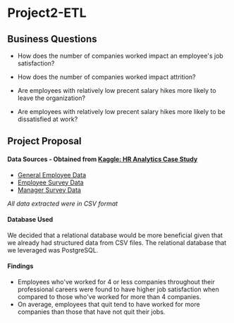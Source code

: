 # Project2-ETL

## Business Questions

- How does the number of companies worked impact an employee's job satisfaction?

- How does the number of companies worked impact attrition?

- Are employees with relatively low precent salary hikes more likely to leave the organization?

- Are employees with relatively low precent salary hikes more likely to be dissatisfied at work?

	
## Project Proposal

#### Data Sources - Obtained from [Kaggle: HR Analytics Case Study](https://www.kaggle.com/datasets/vjchoudhary7/hr-analytics-case-study)
- [General Employee Data](https://www.kaggle.com/datasets/vjchoudhary7/hr-analytics-case-study?select=general_data.csv)
- [Employee Survey Data](https://www.kaggle.com/datasets/vjchoudhary7/hr-analytics-case-study?select=employee_survey_data.csv)
- [Manager Survey Data](https://www.kaggle.com/datasets/vjchoudhary7/hr-analytics-case-study?select=manager_survey_data.csv)

*All data extracted were in CSV format*

#### Database Used
We decided that a relational database would be more beneficial given that we already had structured data from CSV files. The relational database that we leveraged was PostgreSQL.

#### Findings

- Employees who've worked for 4 or less companies throughout their professional careers were found to have higher job satisfaction when compared to those who've worked for more than 4 companies.
- On average, employees that quit tend to have worked for more companies than those that have not quit their jobs. 
